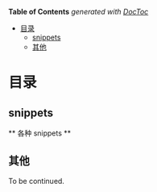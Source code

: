 <!-- START doctoc generated TOC please keep comment here to allow auto update -->
<!-- DON'T EDIT THIS SECTION, INSTEAD RE-RUN doctoc TO UPDATE -->
**Table of Contents**  *generated with [DocToc](http://doctoc.herokuapp.com/)*

- [目录](#目录)
  - [snippets](#snippets)
  - [其他](#其他)

<!-- END doctoc generated TOC please keep comment here to allow auto update -->


# 目录

## snippets


** 各种 snippets **


## 其他

To be continued.
